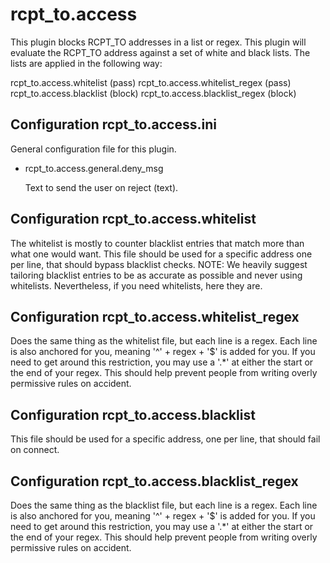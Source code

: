 rcpt_to.access
===================

This plugin blocks RCPT_TO addresses in a list or regex.
This plugin will evaluate the RCPT_TO address against a set of white and black
lists.  The lists are applied in the following way:

rcpt_to.access.whitelist         (pass)
rcpt_to.access.whitelist_regex   (pass)
rcpt_to.access.blacklist         (block)
rcpt_to.access.blacklist_regex   (block)

Configuration rcpt_to.access.ini
-------------------------------------

General configuration file for this plugin.

* rcpt_to.access.general.deny_msg

  Text to send the user on reject (text).

Configuration rcpt_to.access.whitelist
-------------------------------------------

The whitelist is mostly to counter blacklist entries that match more than
what one would want.  This file should be used for a specific address
one per line, that should bypass blacklist checks.
NOTE: We heavily suggest tailoring blacklist entries to be as accurate as
possible and never using whitelists.  Nevertheless, if you need whitelists,
here they are.

Configuration rcpt_to.access.whitelist_regex
-------------------------------------------------

Does the same thing as the whitelist file, but each line is a regex.
Each line is also anchored for you, meaning '^' + regex + '$' is added for
you.  If you need to get around this restriction, you may use a '.*' at
either the start or the end of your regex.  This should help prevent people
from writing overly permissive rules on accident.

Configuration rcpt_to.access.blacklist
-------------------------------------------

This file should be used for a specific address, one per line, that should
fail on connect.

Configuration rcpt_to.access.blacklist_regex
-------------------------------------------------

Does the same thing as the blacklist file, but each line is a regex.
Each line is also anchored for you, meaning '^' + regex + '$' is added for
you.  If you need to get around this restriction, you may use a '.*' at
either the start or the end of your regex.  This should help prevent people
from writing overly permissive rules on accident.
